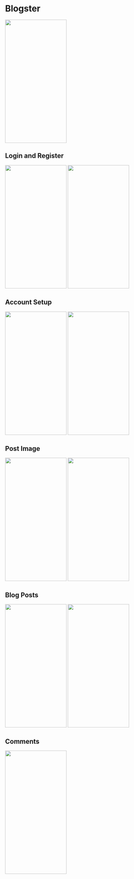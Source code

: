 # Blogster
<img src="https://user-images.githubusercontent.com/27882376/43730637-9eefea7a-99c9-11e8-9b6d-161448259af9.png" width="200" height="400" />

## Login and Register
<img src="https://user-images.githubusercontent.com/27882376/43729728-cd838fe8-99c6-11e8-9039-1937b767a47a.png" width="200" height="400" /> <img src="https://user-images.githubusercontent.com/27882376/43729836-226211ce-99c7-11e8-899e-637946d41607.png" width="200" height="400" />

## Account Setup
<img src="https://user-images.githubusercontent.com/27882376/43729910-6425a8d2-99c7-11e8-9bff-83952bf8ce47.png" width="200" height="400" /> <img src="https://user-images.githubusercontent.com/27882376/43729914-65660d72-99c7-11e8-9a66-afd382f745c0.png" width="200" height="400" />

## Post Image
<img src="https://user-images.githubusercontent.com/27882376/43729969-9387bd36-99c7-11e8-993b-b4e3b43d0f6e.png" width="200" height="400" /> <img src="https://user-images.githubusercontent.com/27882376/43729977-9a1a2e9a-99c7-11e8-8307-cba49886e3fc.png" width="200" height="400" />

## Blog Posts
<img src="https://user-images.githubusercontent.com/27882376/43730507-2ae57a14-99c9-11e8-80f2-2b1e51785441.png" width="200" height="400" /> <img src="https://user-images.githubusercontent.com/27882376/43730510-2cfc9166-99c9-11e8-8dae-57b1fb21a3d6.png" width="200" height="400" />

## Comments
<img src="https://user-images.githubusercontent.com/27882376/43730014-b826a6b6-99c7-11e8-884a-e661107f3730.png" width="200" height="400" />
